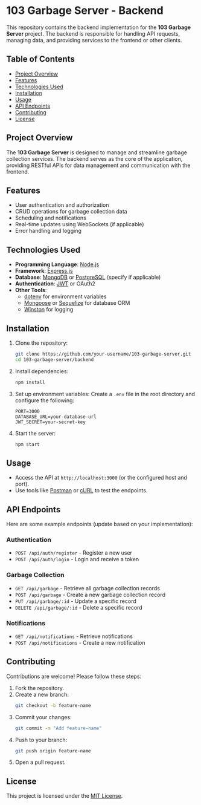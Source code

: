 # 103 Garbage Server - Backend

This repository contains the backend implementation for the **103 Garbage Server** project. The backend is responsible for handling API requests, managing data, and providing services to the frontend or other clients.

## Table of Contents

- [Project Overview](#project-overview)
- [Features](#features)
- [Technologies Used](#technologies-used)
- [Installation](#installation)
- [Usage](#usage)
- [API Endpoints](#api-endpoints)
- [Contributing](#contributing)
- [License](#license)

## Project Overview

The **103 Garbage Server** is designed to manage and streamline garbage collection services. The backend serves as the core of the application, providing RESTful APIs for data management and communication with the frontend.

## Features

- User authentication and authorization
- CRUD operations for garbage collection data
- Scheduling and notifications
- Real-time updates using WebSockets (if applicable)
- Error handling and logging

## Technologies Used

- **Programming Language**: [Node.js](https://nodejs.org/)
- **Framework**: [Express.js](https://expressjs.com/)
- **Database**: [MongoDB](https://www.mongodb.com/) or [PostgreSQL](https://www.postgresql.org/) (specify if applicable)
- **Authentication**: [JWT](https://jwt.io/) or OAuth2
- **Other Tools**:
  - [dotenv](https://www.npmjs.com/package/dotenv) for environment variables
  - [Mongoose](https://mongoosejs.com/) or [Sequelize](https://sequelize.org/) for database ORM
  - [Winston](https://github.com/winstonjs/winston) for logging

## Installation

1. Clone the repository:

   ```bash
   git clone https://github.com/your-username/103-garbage-server.git
   cd 103-garbage-server/backend
   ```

2. Install dependencies:

   ```bash
   npm install
   ```

3. Set up environment variables:
   Create a `.env` file in the root directory and configure the following:

   ```env
   PORT=3000
   DATABASE_URL=your-database-url
   JWT_SECRET=your-secret-key
   ```

4. Start the server:
   ```bash
   npm start
   ```

## Usage

- Access the API at `http://localhost:3000` (or the configured host and port).
- Use tools like [Postman](https://www.postman.com/) or [cURL](https://curl.se/) to test the endpoints.

## API Endpoints

Here are some example endpoints (update based on your implementation):

### Authentication

- `POST /api/auth/register` - Register a new user
- `POST /api/auth/login` - Login and receive a token

### Garbage Collection

- `GET /api/garbage` - Retrieve all garbage collection records
- `POST /api/garbage` - Create a new garbage collection record
- `PUT /api/garbage/:id` - Update a specific record
- `DELETE /api/garbage/:id` - Delete a specific record

### Notifications

- `GET /api/notifications` - Retrieve notifications
- `POST /api/notifications` - Create a new notification

## Contributing

Contributions are welcome! Please follow these steps:

1. Fork the repository.
2. Create a new branch:
   ```bash
   git checkout -b feature-name
   ```
3. Commit your changes:
   ```bash
   git commit -m "Add feature-name"
   ```
4. Push to your branch:
   ```bash
   git push origin feature-name
   ```
5. Open a pull request.

## License

This project is licensed under the [MIT License](LICENSE).
